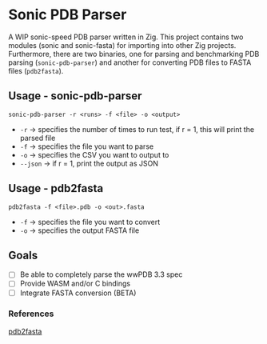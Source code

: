 # Sonic PDB Parser
A WIP sonic-speed PDB parser written in Zig. This project contains two modules (sonic and sonic-fasta) for importing into other Zig projects. Furthermore, there are two binaries, one for parsing and benchmarking PDB parsing (`sonic-pdb-parser`) and another for converting PDB files to FASTA files (`pdb2fasta`).

## Usage - sonic-pdb-parser
`sonic-pdb-parser -r <runs> -f <file> -o <output>`
- `-r` -> specifies the number of times to run test, if r = 1, this will print the parsed file
- `-f` -> specifies the file you want to parse
- `-o` -> specifies the CSV you want to output to 
- `--json` -> if r = 1, print the output as JSON

## Usage - pdb2fasta
`pdb2fasta -f <file>.pdb -o <out>.fasta`
- `-f` -> specifies the file you want to convert
- `-o` -> specifies the output FASTA file

## Goals 
- [ ] Be able to completely parse the wwPDB 3.3 spec
- [ ] Provide WASM and/or C bindings
- [ ] Integrate FASTA conversion (BETA)

### References 
[pdb2fasta](https://github.com/kad-ecoli/pdb2fasta)
